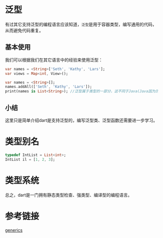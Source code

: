 # 泛型

有过其它支持泛型的编程语言应该知道，`泛型`是用于容器类型，编写通用的代码，从而避免代码重复。

## 基本使用

我们可以根据我们在其它语言中的经验来使用泛型：

```dart
var names = <String>['Seth', 'Kathy', 'Lars'];
var views = Map<int, View>();

var names = <String>[];
names.addAll(['Seth', 'Kathy', 'Lars']);
print(names is List<String>); //泛型属于类型的一部分，这不同于Java(Java因为历史原因存在的缺陷)
```

## 小结

这里只是简单介绍dart是支持泛型的，编写泛型类、泛型函数还需要进一步学习。

# 类型别名

```dart
typedef IntList = List<int>;
IntList il = [1, 2, 3];
```

# 类型系统

总之，dart是一门拥有静态类型检查、强类型、编译型的编程语言。
# 参考链接

[generics](https://dart.dev/language/generics)